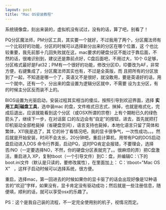 ```yaml
---
layout: post
title: "Mac OS安装教程"
---
```


系统镜像盘，刻出来装的，虚拟机没有试过，没有的话，算了吧，别看了！

PQ分区魔法师，PM分区工具，其实要一个就好，不过我用了两个，分区魔法师有一个比较好的功能，分区的时候可以选择新分出来的分区在哪个位置，这 个也比较重要，我先前那十几回失败就在这，mac要求的硬盘分区不能过于靠后面，不然的话，很难识别到，建议还是靠前点好，C盘后面吧，不用过大，10个 G足够，分区格式最好是Fat32；PM有一个很好的功能，修改分区ID，ID要改为AF，非常方便，右键集成了，分区魔法师其实也有，不过是全英版，而 且把所有的分区放到了一起，不知道是哪一个了，英语又不是很好，就没敢用，要是英语好的话，用一个就中。还有一个，分出来的盘设置为逻辑分区就中，不需要 设为主分区，有的时候主分区反而装不上的。

BIOS设置为光驱启动，安装过程其实相当的傻瓜，按照引导到欢迎界面，选择 **实用工具|磁盘工具**，选中装mac 的盘，文件格式日志式，抹掉，也就是格式化，完成后退出，应该就能看到这个分区（或OSX所谓的宗卷）上有个期盼已久的绿色箭头了，继续下一步，在对话窗 口的左边会有“自定”的按钮，进去，首先就把打印机驱动全部枪毙掉（省硬盘空间），语言支持也毙掉，本地化语言只留了简体和繁体，X11我是选了，其 它的补丁看情况吧，我的显卡很争气，一次性成功。。。然后就是开始安装，时间不会太长，20分钟吧，重启计算机，用带有PQ的DOS启动盘启动进入DOS 命令行界面，启动PQ，这时PQ肯定会报错，不要理会，选择否/NO（一定要选择NO，不然，你的硬盘分区表就完了。。很麻烦的弄）把C盘激活，重启进入 XP，复制tboot（一个引导文件）到C：盘，并编辑C：\下的boot.ini文件（默认是只读的，要修改属性），在里面加上： C：\tboot="Mac OS X"   ，这样子启动时候可以选择系统，很方便。

重启，选择mac，第一回进去的时候如果你的显卡驱了的话会出现好像是12种语言的“欢迎”字样，如果没有，显卡肯定没有驱动成功；然后就是一些注册信息，随便填，顺利的话，就可以享受osx的乐趣了。

PS：这个是我自己装的流程，不一定完全使用别的机子，视情况而定。
